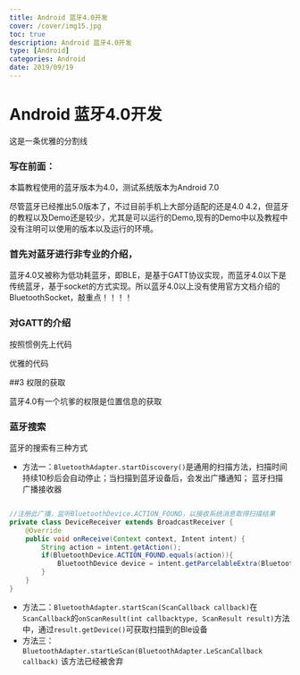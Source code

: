 ```yaml
---
title: Android 蓝牙4.0开发
cover: /cover/img15.jpg
toc: true
description: Android 蓝牙4.0开发
type: [Android]
categories: Android
date: 2019/09/19
---
```

# Android 蓝牙4.0开发

这是一条优雅的分割线

### 写在前面：

本篇教程使用的蓝牙版本为4.0，测试系统版本为Android 7.0
<!--more-->
尽管蓝牙已经推出5.0版本了，不过目前手机上大部分适配的还是4.0 4.2，但蓝牙的教程以及Demo还是较少，尤其是可以运行的Demo,现有的Demo中以及教程中没有注明可以使用的版本以及运行的环境。


### 首先对蓝牙进行非专业的介绍，

蓝牙4.0又被称为低功耗蓝牙，即BLE，是基于GATT协议实现，而蓝牙4.0以下是传统蓝牙，基于socket的方式实现。所以蓝牙4.0以上没有使用官方文档介绍的 BluetoothSocket，敲重点！！！！

### 对GATT的介绍





按照惯例先上代码

优雅的代码

##3 权限的获取

蓝牙4.0有一个坑爹的权限是位置信息的获取


### 蓝牙搜索
蓝牙的搜索有三种方式
* 方法一：`BluetoothAdapter.startDiscovery()`是通用的扫描方法，扫描时间持续10秒后会自动停止；当扫描到蓝牙设备后，会发出广播通知；
蓝牙扫描广播接收器

```java

//注册此广播，监听BluetoothDevice.ACTION_FOUND，以接收系统消息取得扫描结果
private class DeviceReceiver extends BroadcastReceiver {
    @Override
    public void onReceive(Context context, Intent intent) {
        String action = intent.getAction();
        if(BluetoothDevice.ACTION_FOUND.equals(action)){
            BluetoothDevice device = intent.getParcelableExtra(BluetoothDevice.EXTRA_DEVICE);  
        }
    }
}
```

* 方法二：`BluetoothAdapter.startScan(ScanCallback callback)`在`ScanCallback`的`onScanResult(int callbacktype, ScanResult result)`方法中，通过`result.getDevice()`可获取扫描到的Ble设备
* 方法三：`BluetoothAdapter.startLeScan(BluetoothAdapter.LeScanCallback callback)`
  该方法已经被舍弃









